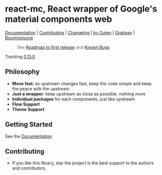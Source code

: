 # react-mc, React wrapper of Google's material components web

[Documentation](http://gutenye.github.io/react-mc) |
[Contributing](https://opensource.guide/how-to-contribute/) |
[Changelog](/releases) |
[by Guten](http://guten.me) |
[Gratipay](https://gratipay.com/gutenye) |
[Bountysource](https://www.bountysource.com/teams/gutenye)

> See [Roadmap to first release](https://github.com/gutenye/react-mc/issues/1) and [Known Bugs](https://github.com/gutenye/react-mc/issues/2)

Tracking [0.13.0](https://github.com/material-components/material-components-web/blob/master/CHANGELOG.md#0130-2017-06-12)

## Philosophy

- **Move fast**: as upstream changes fast, keep the code simple and keep the peace with the upstream.
- **Just a wrapper**: keep upstream as close as possible, nothing more
- **Individual packages** for each components, just like upstream
- **Flow Support**
- **Theme Support**

## Getting Started

See the [Documentation](http://gutenye.github.io/react-mc)

## Contributing


- If you like this library, star the project is the best support to the authors and contributors.
